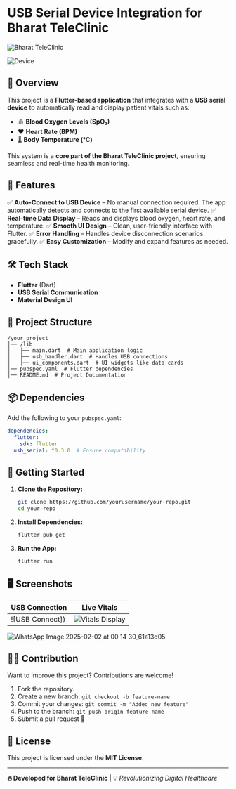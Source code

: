 # USB Serial Device Integration for Bharat TeleClinic

![Bharat TeleClinic](![btlogowhite](https://github.com/user-attachments/assets/9af6e0e1-0b3e-4468-8b6b-55455335c5ff)) <!-- Add a relevant image or logo -->

![Device](![image](https://github.com/user-attachments/assets/1cc002f7-3d30-4487-8e88-2c98dc46fd3a)) <!-- Add a relevant image or logo -->

## 📌 Overview
This project is a **Flutter-based application** that integrates with a **USB serial device** to automatically read and display patient vitals such as:
- 🩸 **Blood Oxygen Levels (SpO₂)**
- ❤️ **Heart Rate (BPM)**
- 🌡 **Body Temperature (°C)**

This system is a **core part of the Bharat TeleClinic project**, ensuring seamless and real-time health monitoring.

## 🚀 Features
✅ **Auto-Connect to USB Device** – No manual connection required. The app automatically detects and connects to the first available serial device.
✅ **Real-time Data Display** – Reads and displays blood oxygen, heart rate, and temperature.
✅ **Smooth UI Design** – Clean, user-friendly interface with Flutter.
✅ **Error Handling** – Handles device disconnection scenarios gracefully.
✅ **Easy Customization** – Modify and expand features as needed.

## 🛠️ Tech Stack
- **Flutter** (Dart)
- **USB Serial Communication**
- **Material Design UI**

## 📂 Project Structure
```
/your_project
│── /lib
│   ├── main.dart  # Main application logic
│   ├── usb_handler.dart  # Handles USB connections
│   ├── ui_components.dart  # UI widgets like data cards
│── pubspec.yaml  # Flutter dependencies
│── README.md  # Project Documentation
```

## 📦 Dependencies
Add the following to your `pubspec.yaml`:
```yaml
dependencies:
  flutter:
    sdk: flutter
  usb_serial: ^0.3.0  # Ensure compatibility
```

## 🚀 Getting Started
1. **Clone the Repository:**
   ```sh
   git clone https://github.com/yourusername/your-repo.git
   cd your-repo
   ```
2. **Install Dependencies:**
   ```sh
   flutter pub get
   ```
3. **Run the App:**
   ```sh
   flutter run
   ```

## 🖥️ Screenshots
| USB Connection | Live Vitals |
|---------------|------------|
| ![USB Connect]) | ![Vitals Display](https://your-image-url.com/vitals.png) |
![WhatsApp Image 2025-02-02 at 00 14 30_61a13d05](https://github.com/user-attachments/assets/601f4f60-c7b7-4238-9980-71c633ef35fb)


## 👨‍💻 Contribution
Want to improve this project? Contributions are welcome!
1. Fork the repository.
2. Create a new branch: `git checkout -b feature-name`
3. Commit your changes: `git commit -m "Added new feature"`
4. Push to the branch: `git push origin feature-name`
5. Submit a pull request 🎉

## 📜 License
This project is licensed under the **MIT License**.

---

**🔥 Developed for Bharat TeleClinic** | 💡 _Revolutionizing Digital Healthcare_

